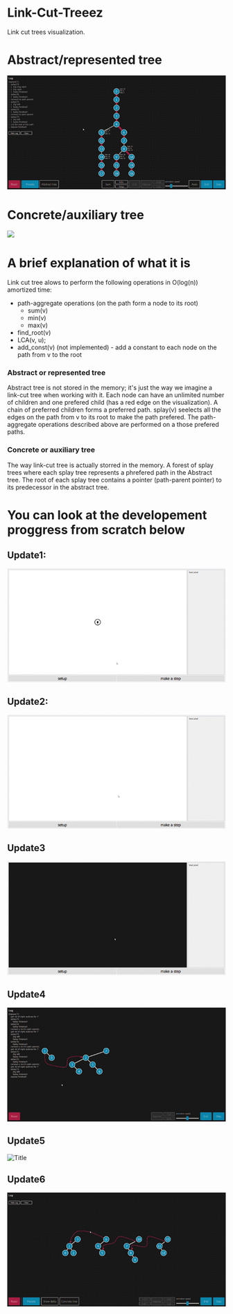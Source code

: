 ﻿# Link-Cut-Treeez

Link cut trees visualization.

# Abstract/represented tree
![](pics/abstract_tree.gif)

# Concrete/auxiliary tree
![](pics/concrete_tree.gif)

# A brief explanation of what it is
Link cut tree alows to perform the following operations in O(log(n)) amortized time:
- path-aggregate operations (on the path form a node to its root)
  - sum(v)
  - min(v)
  - max(v)
- find_root(v)
- LCA(v, u);
- add_const(v) (not implemented) - add a constant to each node on the path from v to the root

### Abstract or represented tree
Abstract tree is not stored in the memory; it's just the way we imagine a link-cut tree when working with it. 
Each node can have an unlimited number of children and one prefered child (has a red edge on the visualization).
A chain of preferred children forms a preferred path. 
splay(v) seelects all the edges on the path from v to its root to make the path prefered.
The path-aggregate operations described above are performed on a those prefered paths.

### Concrete or auxiliary tree
The way link-cut tree is actually storred in the memory.
A forest of splay trees where each splay tree represents a phrefered path in the Abstract tree.
The root of each splay tree contains a pointer (path-parent pointer) to its predecessor in the abstract tree.

# You can look at the developement proggress from scratch below
## Update1:
![](pics/progress_so_far.gif?raw=true "Title")

## Update2:
![](pics/update2.gif?raw=true "Title")

## Update3
![](pics/update3.gif?raw=true "Title")

## Update4

![](pics/Update4.gif?raw=true "Title")

## Update5
![](pics/Update5.gif?raw=true "Title")

## Update6
![](pics/Update6.gif?raw=true "Title")
